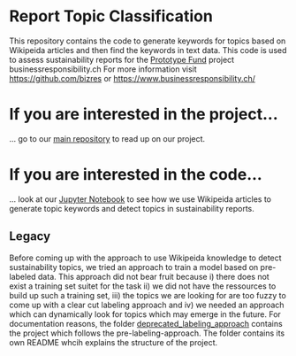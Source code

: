 # Report Topic Classification

This repository contains the code to generate keywords for topics based on Wikipeida articles and then find the keywords in text data. This code is used to assess sustainability reports for the [Prototype Fund](https://prototypefund.opendata.ch/en/) project businessresponsibility.ch For more information visit https://github.com/bizres or https://www.businessresponsibility.ch/

# If you are interested in the project...

... go to our [main repository](https://github.com/bizres) to read up on our project.

# If you are interested in the code...

... look at our [Jupyter Notebook](https://github.com/bizres/report-topic-classification/blob/master/usage_example.ipynb) to see how we use Wikipeida articles to generate topic keywords and detect topics in sustainability reports.

## Legacy
Before coming up with the approach to use Wikipeida knowledge to detect sustainability topics, we tried an approach to train a model based on pre-labeled data. This approach did not bear fruit because i) there does not exist a training set suitet for the task ii) we did not have the ressources to build up such a training set, iii) the topics we are looking for are too fuzzy to come up with a clear cut labeling approach and iv) we needed an approach which can dynamically look for topics which may emerge in the future. For documentation reasons, the folder [deprecated_labeling_approach](https://github.com/bizres/report-topic-classification/tree/master/deprecated_labeling_approach) contains the project which follows the pre-labeling-approach. The folder contains its own README whcih explains the structure of the project.
